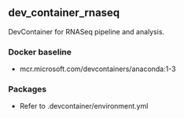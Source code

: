 ## dev_container_rnaseq
DevContainer for RNASeq pipeline and analysis.

### Docker baseline
- mcr.microsoft.com/devcontainers/anaconda:1-3

### Packages
- Refer to .devcontainer/environment.yml
